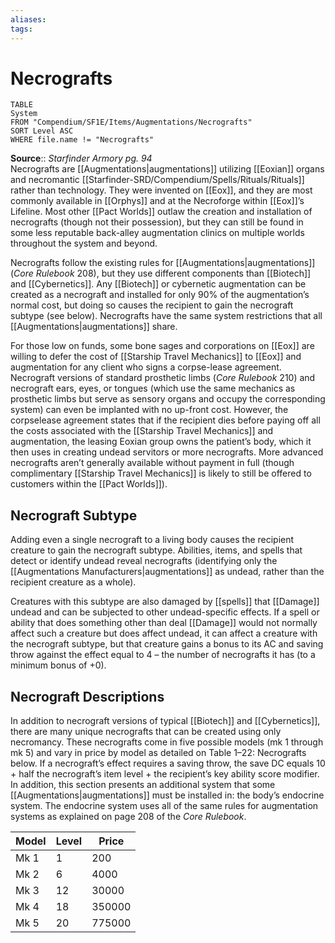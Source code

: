 ```yaml
---
aliases: 
tags: 
---
```


# Necrografts

``` dataview
TABLE
System
FROM "Compendium/SF1E/Items/Augmentations/Necrografts"
SORT Level ASC
WHERE file.name != "Necrografts"
```

**Source**:: _Starfinder Armory pg. 94_  
Necrografts are [[Augmentations|augmentations]] utilizing [[Eoxian]] organs and necromantic [[Starfinder-SRD/Compendium/Spells/Rituals/Rituals]] rather than technology. They were invented on [[Eox]], and they are most commonly available in [[Orphys]] and at the Necroforge within [[Eox]]’s Lifeline. Most other [[Pact Worlds]] outlaw the creation and installation of necrografts (though not their possession), but they can still be found in some less reputable back-alley augmentation clinics on multiple worlds throughout the system and beyond.  
  
Necrografts follow the existing rules for [[Augmentations|augmentations]] (_Core Rulebook_ 208), but they use different components than [[Biotech]] and [[Cybernetics]]. Any [[Biotech]] or cybernetic augmentation can be created as a necrograft and installed for only 90% of the augmentation’s normal cost, but doing so causes the recipient to gain the necrograft subtype (see below). Necrografts have the same system restrictions that all [[Augmentations|augmentations]] share.  
  
For those low on funds, some bone sages and corporations on [[Eox]] are willing to defer the cost of [[Starship Travel Mechanics]] to [[Eox]] and augmentation for any client who signs a corpse-lease agreement. Necrograft versions of standard prosthetic limbs (_Core Rulebook_ 210) and necrograft ears, eyes, or tongues (which use the same mechanics as prosthetic limbs but serve as sensory organs and occupy the corresponding system) can even be implanted with no up-front cost. However, the corpselease agreement states that if the recipient dies before paying off all the costs associated with the [[Starship Travel Mechanics]] and augmentation, the leasing Eoxian group owns the patient’s body, which it then uses in creating undead servitors or more necrografts. More advanced necrografts aren’t generally available without payment in full (though complimentary [[Starship Travel Mechanics]] is likely to still be offered to customers within the [[Pact Worlds]]). 

## Necrograft Subtype

Adding even a single necrograft to a living body causes the recipient creature to gain the necrograft subtype. Abilities, items, and spells that detect or identify undead reveal necrografts (identifying only the [[Augmentations Manufacturers|augmentations]] as undead, rather than the recipient creature as a whole).  
  
Creatures with this subtype are also damaged by [[spells]] that [[Damage]] undead and can be subjected to other undead-specific effects. If a spell or ability that does something other than deal [[Damage]] would not normally affect such a creature but does affect undead, it can affect a creature with the necrograft subtype, but that creature gains a bonus to its AC and saving throw against the effect equal to 4 – the number of necrografts it has (to a minimum bonus of +0). 

## Necrograft Descriptions

In addition to necrograft versions of typical [[Biotech]] and [[Cybernetics]], there are many unique necrografts that can be created using only necromancy. These necrografts come in five possible models (mk 1 through mk 5) and vary in price by model as detailed on Table 1–22: Necrografts below. If a necrograft’s effect requires a saving throw, the save DC equals 10 + half the necrograft’s item level + the recipient’s key ability score modifier. In addition, this section presents an additional system that some [[Augmentations|augmentations]] must be installed in: the body’s endocrine system. The endocrine system uses all of the same rules for augmentation systems as explained on page 208 of the _Core Rulebook_.

| Model | Level | Price   |
|-------|-------|---------|
| Mk 1  | 1     | 200     |
| Mk 2  | 6     | 4000   |
| Mk 3  | 12    | 30000  |
| Mk 4  | 18    | 350000 |
| Mk 5  | 20    | 775000 |
